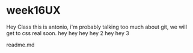 # week16UX

Hey Class this is antonio, i'm probably talking too much about git, we will get to css real soon.
hey hey
hey hey 2
hey hey 3

readme.md
